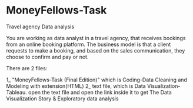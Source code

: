 # MoneyFellows-Task
 Travel agency Data analysis
 
 You are working as data analyst in a travel agency, that receives bookings from an online booking platform. The business model is that a client requests to make a booking, and based on the sales communication, they choose to confirm and pay or not.
 
 There are 2 files:

1_  "MoneyFellows-Task (Final Edition)" which is Coding-Data Cleaning and Modeling with extension(HTML)
2_  text file, which is Data Visualization- Tableau. open the text file and open the link inside it to get The Data Visualization Story & Exploratory data analysis

